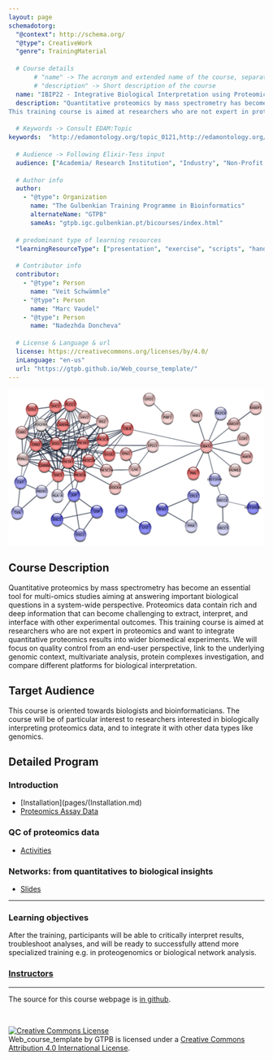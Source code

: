```yaml
---
layout: page
schemadotorg:
  "@context": http://schema.org/
  "@type": CreativeWork
  "genre": TrainingMaterial

  # Course details
       # "name" -> The acronym and extended name of the course, separated by " - "
       # "description" -> Short description of the course
  name: "IBIP22 - Integrative Biological Interpretation using Proteomics"
  description: "Quantitative proteomics by mass spectrometry has become an essential tool for multi-omics studies aiming at answering important biological questions in a system-wide perspective. Proteomics data contain rich and deep information that can become challenging to extract, interpret, and interface with other experimental outcomes.
This training course is aimed at researchers who are not expert in proteomics and want to integrate quantitative proteomics results into wider biomedical experiments. We will focus on quality control from an end-user perspective, link to the underlying genomic context, multivariate analysis, protein complexes investigation, and compare different platforms for biological interpretation."

  # Keywords -> Consult EDAM:Topic
keywords:  "http://edamontology.org/topic_0121,http://edamontology.org/topic_0602,http://edamontology.org/topic_0085,http://edamontology.org/topic_0121,http://edamontology.org/topic_3922"

  # Audience -> Following Elixir-Tess input
  audience: ["Academia/ Research Institution", "Industry", "Non-Profit Organisation", "Healthcare"]

  # Author info
  author:
    - "@type": Organization
      name: "The Gulbenkian Training Programme in Bioinformatics"
      alternateName: "GTPB"
      sameAs: "gtpb.igc.gulbenkian.pt/bicourses/index.html"

  # predominant type of learning resources
  "learningResourceType": ["presentation", "exercise", "scripts", "handout"]

  # Contributor info
  contributor:
    - "@type": Person
      name: "Veit Schwämmle"
    - "@type": Person
      name: "Marc Vaudel"
    - "@type": Person
      name: "Nadezhda Doncheva"

  # License & Language & url
  license: https://creativecommons.org/licenses/by/4.0/
  inLanguage: "en-us"
  url: "https://gtpb.github.io/Web_course_template/"
---
```


![CPANG22](/assets/IBIP22.png)

## Course Description

Quantitative proteomics by mass spectrometry has become an essential tool for multi-omics studies aiming at answering important biological questions in a system-wide perspective. Proteomics data contain rich and deep information that can become challenging to extract, interpret, and interface with other experimental outcomes. This training course is aimed at researchers who are not expert in proteomics and want to integrate quantitative proteomics results into wider biomedical experiments. We will focus on quality control from an end-user perspective, link to the underlying genomic context, multivariate analysis, protein complexes investigation, and compare different platforms for biological interpretation.

## Target Audience

This course is oriented towards biologists and bioinformaticians. The course will be of particular interest to researchers interested in biologically interpreting proteomics data, and to integrate it with other data types like genomics.

## Detailed Program

### Introduction
- [Installation](pages/(Installation.md)
- [Proteomics Assay Data](pages/proteomics_assay/proteomics_assay_data.md)

### QC of proteomics data
- [Activities](pages/QC_Workshop/UPS_qc.ipynb)

### Networks: from quantitatives to biological insights
- [Slides](pages/Networks/20220622_STRING_and_Cytoscape_for_proteomics_data_analysis.pdf)


---

### Learning objectives

After the training, participants will be able to critically interpret results, troubleshoot analyses, and will be ready to successfully attend more specialized training e.g. in proteogenomics or biological network analysis.

### [Instructors](pages/instructors.md)

---

The source for this course webpage is [in github](https://github.com/GTPB/IBIP22).

<br/>

<a rel="license" href="http://creativecommons.org/licenses/by/4.0/"><img alt="Creative Commons License" style="border-width:0" src="https://i.creativecommons.org/l/by/4.0/88x31.png" /></a><br /><span xmlns:dct="http://purl.org/dc/terms/" property="dct:title">Web_course_template</span> by <span xmlns:cc="http://creativecommons.org/ns#" property="cc:attributionName">GTPB</span> is licensed under a <a rel="license" href="http://creativecommons.org/licenses/by/4.0/">Creative Commons Attribution 4.0 International License</a>.
